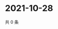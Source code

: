 # 2021-10-28

共 0 条

<!-- BEGIN WEIBO -->
<!-- 最后更新时间 Thu Oct 28 2021 01:10:11 GMT+0800 (China Standard Time) -->

<!-- END WEIBO -->
